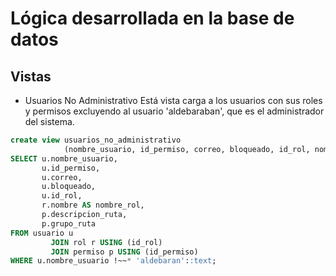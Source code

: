# Lógica desarrollada en la base de datos

## Vistas

* Usuarios No Administrativo
Está vista carga a los usuarios con sus roles y permisos excluyendo al usuario 'aldebaraban', que es el administrador del sistema.

```sql
create view usuarios_no_administrativo
            (nombre_usuario, id_permiso, correo, bloqueado, id_rol, nombre_rol, descripcion_ruta, grupo_ruta) as
SELECT u.nombre_usuario,
       u.id_permiso,
       u.correo,
       u.bloqueado,
       u.id_rol,
       r.nombre AS nombre_rol,
       p.descripcion_ruta,
       p.grupo_ruta
FROM usuario u
         JOIN rol r USING (id_rol)
         JOIN permiso p USING (id_permiso)
WHERE u.nombre_usuario !~~* 'aldebaran'::text;
```
